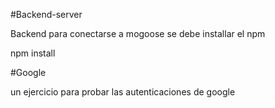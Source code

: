 #Backend-server

Backend para conectarse a mogoose se debe installar el npm 

npm install


#Google 

un ejercicio para probar las autenticaciones de google